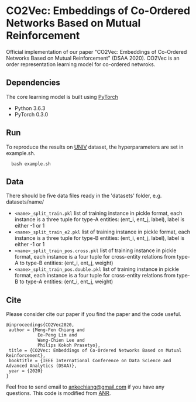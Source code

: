 # CO2Vec: Embeddings of Co-Ordered Networks Based on Mutual Reinforcement
Official implementation of our paper "CO2Vec: Embeddings of Co-Ordered Networks Based on Mutual Reinforcement" (DSAA 2020). CO2Vec is an order representation learning model for co-ordered netwroks. 

## Dependencies
The core learning model is built using [PyTorch](https://pytorch.org/)
* Python 3.6.3
* PyTorch 0.3.0


## Run
To reproduce the results on [UNIV](https://github.com/harrylclc/concept-prerequisite-papers) dataset, the hyperparameters are set in example.sh.

```
  bash example.sh
```

## Data
There should be five data files ready in the 'datasets' folder, e.g. datasets/name/
* ```<name>_split_train.pkl``` list of training instance in pickle format, each instance is a three tuple for type-A entities: (ent_i, ent_j, label), label is either -1 or 1
* ```<name>_split_train_e2.pkl``` list of training instance in pickle format, each instance is a three tuple for type-B entities: (ent_i, ent_j, label), label is either -1 or 1
* ```<name>_split_train_pos.cross.pkl``` list of training instance in pickle format, each instance is a four tuple for cross-entity relations from type-A to type-B entities: (ent_i, ent_j, weight)
* ```<name>_split_train_pos.double.pkl``` list of training instance in pickle format, each instance is a four tuple for cross-entity relations from type-B to type-A entities: (ent_i, ent_j, weight)


## Cite
Please consider cite our paper if you find the paper and the code useful.

```
@inproceedings{CO2Vec2020,
 author = {Meng-Fen Chiang and
            Ee-Peng Lim and 
            Wang-Chien Lee and                
            Philips Kokoh Prasetyo},
 title = {CO2Vec: Embeddings of Co-Ordered Networks Based on Mutual Reinforcement},
 booktitle = {IEEE International Conference on Data Science and Advanced Analytics (DSAA)},
 year = {2020}
} 
```

Feel free to send email to ankechiang@gmail.com if you have any questions. This code is modified from [ANR](https://github.com/almightyGOSU/ANR).
